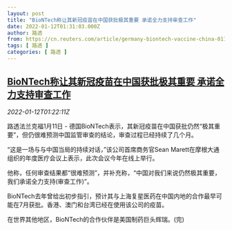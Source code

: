```yaml
---
layout: post
title: "BioNTech称让其新冠疫苗在中国获批极其重要 承诺全力支持审查工作"
date: 2022-01-12T01:31:03.000Z
author: 路透
from: https://cn.reuters.com/article/germany-biontech-vaccine-china-0112-idCNKBS2JM02X
tags: [ 路透 ]
categories: [ 路透 ]
---
```

<!--1641951063000-->
[BioNTech称让其新冠疫苗在中国获批极其重要 承诺全力支持审查工作](https://cn.reuters.com/article/germany-biontech-vaccine-china-0112-idCNKBS2JM02X)
------

<div>
<div><i>2022-01-12T01:22:11Z</i></div><p>路透法兰克福1月11日 - 德国BioNTech表示，其新冠疫苗在中国获批仍然“极其重要”，但仍很难预测中国监管审查的结论，审查过程已经持续了几个月。</p><p>“这是一场与与中国当局的持续对话，”该公司首席商务官Sean Marett在摩根大通组织的年度医疗会议上表示，此次会议今年在线上举行。</p><p>他称，任何审查结果都“很难预测”，并补充称，“中国对我们来说仍然极其重要，我们承诺全力支持(审查工作)”。</p><p>BioNTech去年曾给出初步指引，预计其与上海复星医药在中国内地的合作最早可能在7月获批。香港、澳门和台湾已经在使用该公司的疫苗。</p><p>在世界其他地区，BioNTech的合作伙伴是美国制药巨头辉瑞。(完)</p>
</div>
